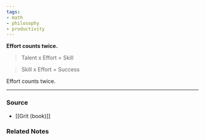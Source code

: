 ```yaml
---
tags:
- math
- philosophy
- productivity
---
```

**Effort counts twice.**

> Talent x Effort = Skill

> Skill x Effort = Success

Effort counts twice.

---

### Source
- [[Grit (book)]]

### Related Notes